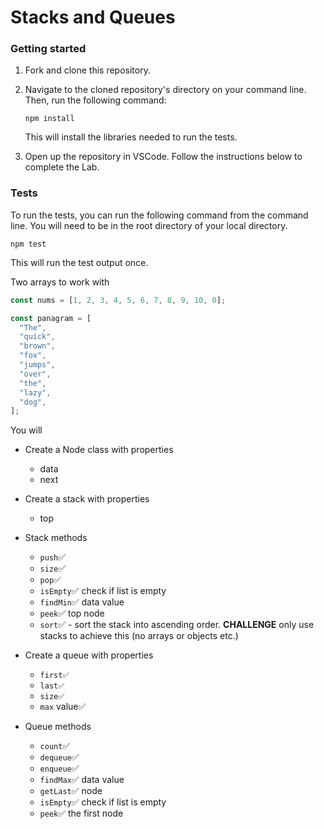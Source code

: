 # Stacks and Queues

### Getting started

1. Fork and clone this repository.

1. Navigate to the cloned repository's directory on your command line. Then, run the following command:

   ```
   npm install
   ```

   This will install the libraries needed to run the tests.

1. Open up the repository in VSCode. Follow the instructions below to complete the Lab.

### Tests

To run the tests, you can run the following command from the command line. You will need to be in the root directory of your local directory.

```
npm test
```

This will run the test output once.

Two arrays to work with

```js
const nums = [1, 2, 3, 4, 5, 6, 7, 8, 9, 10, 0];

const panagram = [
  "The",
  "quick",
  "brown",
  "fox",
  "jumps",
  "over",
  "the",
  "lazy",
  "dog",
];
```

You will

- Create a Node class with properties

  - data
  - next

- Create a stack with properties
  - top
- Stack methods

  - `push`✅
  - `size`✅
  - `pop`✅
  - `isEmpty`✅ check if list is empty
  - `findMin`✅  data value
  - `peek`✅ top node
  - `sort`✅  - sort the stack into ascending order. **CHALLENGE** only use stacks to achieve this (no arrays or objects etc.)

- Create a queue with properties

  - `first✅ `
  - `last✅ `
  - `size✅ `
  - `max` value✅ 

- Queue methods

  - `count`✅ 
  - `dequeue`✅ 
  - `enqueue`✅ 
  - `findMax`✅ data value
  - `getLast`✅ node
  - `isEmpty`✅  check if list is empty
  - `peek`✅  the first node
